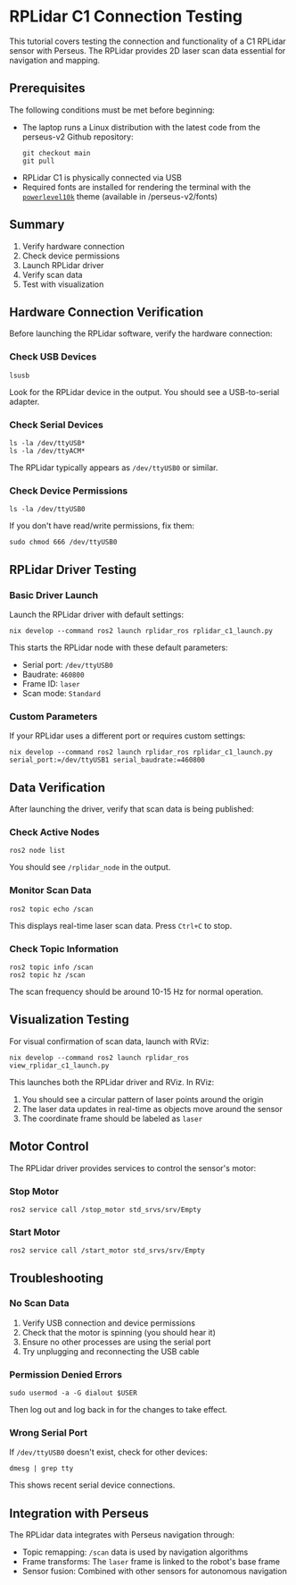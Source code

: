 # RPLidar C1 Connection Testing

This tutorial covers testing the connection and functionality of a C1 RPLidar sensor with Perseus. The RPLidar provides 2D laser scan data essential for navigation and mapping.

## Prerequisites

The following conditions must be met before beginning:

- The laptop runs a Linux distribution with the latest code from the perseus-v2 Github repository:
  ```console
  git checkout main
  git pull
  ```
- RPLidar C1 is physically connected via USB
- Required fonts are installed for rendering the terminal with the [`powerlevel10k`](https://github.com/romkatv/powerlevel10k) theme (available in /perseus-v2/fonts)

## Summary

1. Verify hardware connection
2. Check device permissions
3. Launch RPLidar driver
4. Verify scan data
5. Test with visualization

## Hardware Connection Verification

Before launching the RPLidar software, verify the hardware connection:

### Check USB Devices

```console
lsusb
```

Look for the RPLidar device in the output. You should see a USB-to-serial adapter.

### Check Serial Devices

```console
ls -la /dev/ttyUSB*
ls -la /dev/ttyACM*
```

The RPLidar typically appears as `/dev/ttyUSB0` or similar.

### Check Device Permissions

```console
ls -la /dev/ttyUSB0
```

If you don't have read/write permissions, fix them:

```console
sudo chmod 666 /dev/ttyUSB0
```

## RPLidar Driver Testing

### Basic Driver Launch

Launch the RPLidar driver with default settings:

```console
nix develop --command ros2 launch rplidar_ros rplidar_c1_launch.py
```

This starts the RPLidar node with these default parameters:

- Serial port: `/dev/ttyUSB0`
- Baudrate: `460800`
- Frame ID: `laser`
- Scan mode: `Standard`

### Custom Parameters

If your RPLidar uses a different port or requires custom settings:

```console
nix develop --command ros2 launch rplidar_ros rplidar_c1_launch.py serial_port:=/dev/ttyUSB1 serial_baudrate:=460800
```

## Data Verification

After launching the driver, verify that scan data is being published:

### Check Active Nodes

```console
ros2 node list
```

You should see `/rplidar_node` in the output.

### Monitor Scan Data

```console
ros2 topic echo /scan
```

This displays real-time laser scan data. Press `Ctrl+C` to stop.

### Check Topic Information

```console
ros2 topic info /scan
ros2 topic hz /scan
```

The scan frequency should be around 10-15 Hz for normal operation.

## Visualization Testing

For visual confirmation of scan data, launch with RViz:

```console
nix develop --command ros2 launch rplidar_ros view_rplidar_c1_launch.py
```

This launches both the RPLidar driver and RViz. In RViz:

1. You should see a circular pattern of laser points around the origin
2. The laser data updates in real-time as objects move around the sensor
3. The coordinate frame should be labeled as `laser`

## Motor Control

The RPLidar driver provides services to control the sensor's motor:

### Stop Motor

```console
ros2 service call /stop_motor std_srvs/srv/Empty
```

### Start Motor

```console
ros2 service call /start_motor std_srvs/srv/Empty
```

## Troubleshooting

### No Scan Data

1. Verify USB connection and device permissions
2. Check that the motor is spinning (you should hear it)
3. Ensure no other processes are using the serial port
4. Try unplugging and reconnecting the USB cable

### Permission Denied Errors

```console
sudo usermod -a -G dialout $USER
```

Then log out and log back in for the changes to take effect.

### Wrong Serial Port

If `/dev/ttyUSB0` doesn't exist, check for other devices:

```console
dmesg | grep tty
```

This shows recent serial device connections.

## Integration with Perseus

The RPLidar data integrates with Perseus navigation through:

- Topic remapping: `/scan` data is used by navigation algorithms
- Frame transforms: The `laser` frame is linked to the robot's base frame
- Sensor fusion: Combined with other sensors for autonomous navigation
